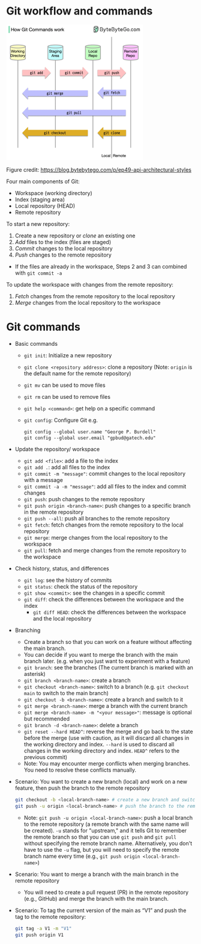 # Git workflow and commands

![alt text](image-3.png)

Figure credit: https://blog.bytebytego.com/p/ep49-api-architectural-styles

Four main components of Git:
- Workspace (working directory)
- Index (staging area)
- Local repository (HEAD)
- Remote repository

To start a new repository:
1. Create a new repository or *clone* an existing one
2. *Add* files to the index (files are staged)
3. *Commit* changes to the local repository 
4. *Push* changes to the remote repository

- If the files are already in the workspace, Steps 2 and 3 can combined with `git commit -a`

To update the workspace with changes from the remote repository:
1. *Fetch* changes from the remote repository to the local repository
2. *Merge* changes from the local repository to the workspace

# Git commands

- Basic commands
    - `git init`: Initialize a new repository
    - `git clone <repository address>`: clone a repository (Note: `origin` is the default name for the remote repository)
    - `git mv` can be used to move files
    - `git rm` can be used to remove files
    - `git help <command>`: get help on a specific command
    - `git config`: Configure Git e.g.

        ```
        git config --global user.name "George P. Burdell"
        git config --global user.email "gpbud@gatech.edu"
        ```

- Update the repository/ workspace
    - `git add <file>`: add a file to the index
    - `git add .`: add all files to the index
    - `git commit -m "message"`: commit changes to the local repository with a message
    - `git commit -a -m "message"`: add all files to the index and commit changes
    - `git push`: push changes to the remote repository
    - `git push origin <branch-name>`: push changes to a specific branch in the remote repository
    - `git push --all`: push all branches to the remote repository
    - `git fetch`: fetch changes from the remote repository to the local repository
    - `git merge`: merge changes from the local repository to the workspace
    - `git pull`: fetch and merge changes from the remote repository to the workspace

- Check history, status, and differences
    - `git log`: see the history of commits
    - `git status`: check the status of the repository
    - `git show <commit>`: see the changes in a specific commit
    - `git diff`: check the differences between the workspace and the index
        - `git diff HEAD`: check the differences between the workspace and the local repository

- Branching
    - Create a branch so that you can work on a feature without affecting the main branch. 
    - You can decide if you want to merge the branch with the main branch later. (e.g. when you just want to experiment with a feature)
    - `git branch`: see the branches (The current branch is marked with an asterisk)
    - `git branch <branch-name>`: create a branch
    - `git checkout <branch-name>`: switch to a branch (e.g. `git checkout main` to switch to the main branch)
    - `git checkout -b <branch-name>`: create a branch and switch to it
    - `git merge <branch-name>`: merge a branch with the current branch
    - `git merge <branch-name> -m "<your message>"`: message is optional but recommended
    - `git branch -d <branch-name>`: delete a branch
    - `git reset --hard HEAD^`: reverse the merge and go back to the state before the merge (use with caution, as it will discard all changes in the working directory and index. `--hard` is used to discard all changes in the working directory and index. `HEAD^` refers to the previous commit)
    - Note: You may encounter merge conflicts when merging branches. You need to resolve these conflicts manually.

- Scenario: You want to create a new branch (local) and work on a new feature, then push the branch to the remote repository
    ```bash
    git checkout -b <local-branch-name> # create a new branch and switch to it
    git push -u origin <local-branch-name> # push the branch to the remote repository: see note below
    ```
    - Note: `git push -u origin <local-branch-name>`: push a local branch to the remote repository (a remote branch with the same name will be created). `-u` stands for "upstream," and it tells Git to remember the remote branch so that you can use `git push` and `git pull` without specifying the remote branch name. Alternatively, you don't have to use the `-u` flag, but you will need to specify the remote branch name every time (e.g., `git push origin <local-branch-name>`)

- Scenario: You want to merge a branch with the main branch in the remote repository
    - You will need to create a pull request (PR) in the remote repository (e.g., GitHub) and merge the branch with the main branch.
  
- Scenario: To tag the current version of the main as “V1” and push the tag to the remote repository:
    
    ```bash
    git tag -a V1 -m "V1"
    git push origin V1
    ```
